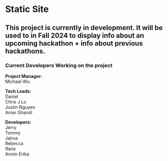 # Static Site
## This project is currently in development. It will be used to in Fall 2024 to display info about an upcoming hackathon + info about previous hackathons.
### Current Developers Working on the project

**Project Manager:**  
Michael Wu 

**Tech Leads:**  
Daniel  
Chris J Lo  
Justin Nguyen  
Amar Ghandi  

**Developers:**  
Jerry  
Tommy  
Jairus  
Rebecca  
Rane  
Armin Erika  
